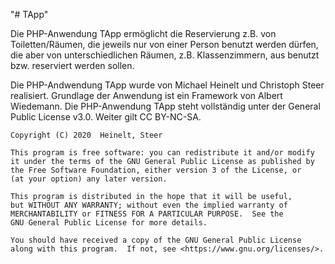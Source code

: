 "# TApp" 

Die PHP-Anwendung TApp ermöglicht die Reservierung z.B. von Toiletten/Räumen, die jeweils nur von einer Person benutzt werden dürfen, die aber von unterschiedlichen Räumen, z.B. Klassenzimmern, aus benutzt bzw. reserviert werden sollen.

Die PHP-Andwendung TApp wurde von Michael Heinelt und Christoph Steer realisiert. Grundlage der Anwendung ist ein Framework von Albert Wiedemann.
Die PHP-Anwendung TApp steht vollständig unter der General Public License v3.0. Weiter gilt CC BY-NC-SA. 


    Copyright (C) 2020  Heinelt, Steer

    This program is free software: you can redistribute it and/or modify
    it under the terms of the GNU General Public License as published by
    the Free Software Foundation, either version 3 of the License, or
    (at your option) any later version.

    This program is distributed in the hope that it will be useful,
    but WITHOUT ANY WARRANTY; without even the implied warranty of
    MERCHANTABILITY or FITNESS FOR A PARTICULAR PURPOSE.  See the
    GNU General Public License for more details.

    You should have received a copy of the GNU General Public License
    along with this program.  If not, see <https://www.gnu.org/licenses/>.
